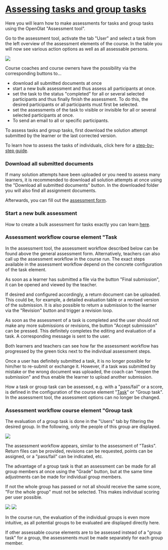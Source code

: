 #  [Assessing tasks and group tasks](Assessing+tasks+and+group+tasks.html)

Here you will learn how to make assessments for tasks and group tasks using
the OpenOlat "Assessment tool".

Go to the assessment tool, activate the tab "User" and select a task from the
left overview of the assessment elements of the course. In the table you will
now see various action options as well as all assessable persons.

![](../../download/attachments/590041/Aufgaben_Bewertungswerkzeug.png)

Course coaches and course owners have the possibility via the corresponding
buttons to...

  * download all submitted documents at once
  * start a new bulk assessment and thus assess all participants at once.
  * set the task to the status "completed" for all or several selected participants and thus finally finish the assessment. To do this, the desired participants or all participants must first be selected.
  * set the assessments of the task to visible or invisible for all or several selected participants at once.
  * To send an email to all or specific participants.

To assess tasks and group tasks, first download the solution attempt submitted
by the learner or the last corrected version.

To learn how to assess the tasks of individuals, click here for a [step-by-
step guide](Assessment+of+learners.html).

### Download all submitted documents

If many solution attempts have been uploaded or you need to assess many
learners, it is recommended to download all solution attempts at once using
the "Download all submitted documents" button. In the downloaded folder you
will also find all assignment documents.

Afterwards, you can fill out the [assessment form](The+assessment+form.html).

### Start a new bulk assessment

How to create a bulk assessment for tasks exactly you can learn
[here](+create+a+bulk+assessment+for+submission+tasks.html).

### Assessment workflow course element "Task

In the assessment tool, the assessment workflow described below can be found
above the general assessment form. Alternatively, teachers can also call up
the assessment workflow in the course run. The exact steps available in the
assessment workflow depend on the concrete configuration of the task element.

As soon as a learner has submitted a file via the button "Final submission",
it can be opened and viewed by the teacher.

If desired and configured accordingly, a return document can be uploaded. This
could be, for example, a detailed evaluation table or a revised version of the
submission. It is also possible to return a submission to the learner via the
"Revision" button and trigger a revision loop.

As soon as the assessment of a task is completed and the user should not make
any more submissions or revisions, the button "Accept submission" can be
pressed. This definitely completes the editing and evaluation of a task. A
corresponding message is sent to the user.

Both learners and teachers can see how far the assessment workflow has
progressed by the green ticks next to the individual assessment steps.

Once a user has definitely submitted a task, it is no longer possible for
him/her to re-submit or exchange it. However, if a task was submitted by
mistake or the wrong document was uploaded, the coach can "reopen the
submission" and thus enable the learner to upload another submission.

How a task or group task can be assessed, e.g. with a "pass/fail" or a score,
is defined in the configuration of the course element
"[Task](Task+-+Further+Configurations.html)" or "Group task". In the
assessment tool, the assessment options can no longer be changed.

### Assessment workflow course element "Group task

The evaluation of a group task is done in the "Users" tab by filtering the
desired group. In the following, only the people of this group are displayed.

![](../../download/attachments/590041/Gruppenaufgabe_Bewertungswerkzueg.png)

The assessment workflow appears, similar to the assessment of "Tasks". Return
files can be provided, revisions can be requested, points can be assigned, or
a "pass/fail" can be indicated, etc.

  

The advantage of a group task is that an assessment can be made for all group
members at once using the "Grade" button, but at the same time adjustments can
be made for individual group members.

If not the whole group has passed or not all should receive the same score,
"For the whole group" must not be selected. This makes individual scoring per
user possible.

![](../../download/attachments/108600676/Gruppenbewertung_einzeln.png)
![](../../download/attachments/108600676/Gruppenbewertung1.png)

  

In the course run, the evaluation of the individual groups is even more
intuitive, as all potential groups to be evaluated are displayed directly
here.

If other assessable course elements are to be assessed instead of a "group
task" for a group, the assessments must be made separately for each group
member.

  